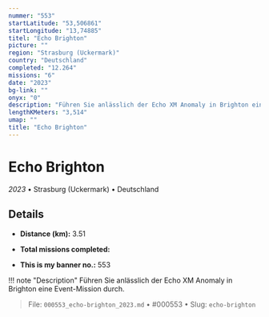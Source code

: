 ```yaml
---
nummer: "553"
startLatitude: "53,506861"
startLongitude: "13,74885"
titel: "Echo Brighton"
picture: ""
region: "Strasburg (Uckermark)"
country: "Deutschland"
completed: "12.264"
missions: "6"
date: "2023"
bg-link: ""
onyx: "0"
description: "Führen Sie anlässlich der Echo XM Anomaly in Brighton eine Event-Mission durch."
lengthKMeters: "3,514"
umap: ""
title: "Echo Brighton"
---
```

# Echo Brighton

*2023* • Strasburg (Uckermark) • Deutschland



## Details
- **Distance (km):** 3.51

- **Total missions completed:** 
- **This is my banner no.:** 553


!!! note "Description"
    Führen Sie anlässlich der Echo XM Anomaly in Brighton eine Event-Mission durch.




> File: `000553_echo-brighton_2023.md` • #000553 • Slug: `echo-brighton`

